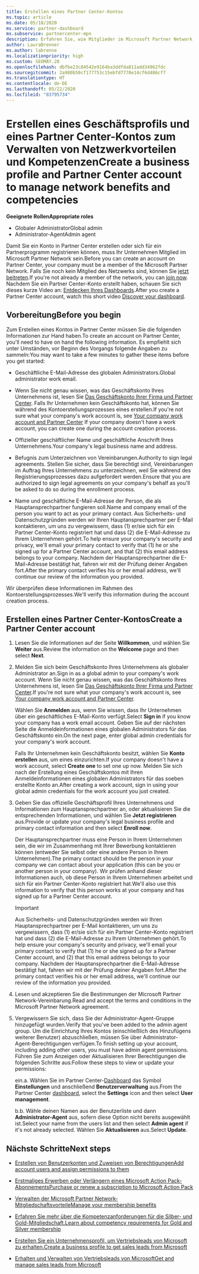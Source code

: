 ```yaml
---
title: Erstellen eines Partner Center-Kontos
ms.topic: article
ms.date: 05/18/2020
ms.service: partner-dashboard
ms.subservice: partnercenter-mpn
description: Erfahren Sie, wie Mitglieder im Microsoft Partner Network ein Geschäftsprofil und Partner Center-Konten erstellen können, um ihre Netzwerkvorteile und Kompetenzen zu verwalten.
author: LauraBrenner
ms.author: labrenne
ms.localizationpriority: high
ms.custom: SEOMAY.20
ms.openlocfilehash: dbfbe23c84542e9164ba3ddfda811add34962fdc
ms.sourcegitcommit: 2a980b50cf177753c15ebfd7770e14cf6d486cf7
ms.translationtype: HT
ms.contentlocale: de-DE
ms.lasthandoff: 05/22/2020
ms.locfileid: "83795734"
---
```

# <a name="create-a-business-profile-and-partner-center-account-to-manage-network-benefits-and-competencies"></a><span data-ttu-id="349ea-103">Erstellen eines Geschäftsprofils und eines Partner Center-Kontos zum Verwalten von Netzwerkvorteilen und Kompetenzen</span><span class="sxs-lookup"><span data-stu-id="349ea-103">Create a business profile and Partner Center account to manage network benefits and competencies</span></span>

<span data-ttu-id="349ea-104">**Geeignete Rollen**</span><span class="sxs-lookup"><span data-stu-id="349ea-104">**Appropriate roles**</span></span>

- <span data-ttu-id="349ea-105">Globaler Administrator</span><span class="sxs-lookup"><span data-stu-id="349ea-105">Global admin</span></span>
- <span data-ttu-id="349ea-106">Administrator-Agent</span><span class="sxs-lookup"><span data-stu-id="349ea-106">Admin agent</span></span>

<span data-ttu-id="349ea-107">Damit Sie ein Konto in Partner Center erstellen oder sich für ein Partnerprogramm registrieren können, muss Ihr Unternehmen Mitglied im Microsoft Partner Network sein.</span><span class="sxs-lookup"><span data-stu-id="349ea-107">Before you can create an account on Partner Center, your company must be a member of the Microsoft Partner Network.</span></span> <span data-ttu-id="349ea-108">Falls Sie noch kein Mitglied des Netzwerks sind, können Sie [jetzt beitreten](https://partner.microsoft.com/commercial#).</span><span class="sxs-lookup"><span data-stu-id="349ea-108">If you're not already a member of the network, you can [join now](https://partner.microsoft.com/commercial#).</span></span> <span data-ttu-id="349ea-109">Nachdem Sie ein Partner Center-Konto erstellt haben, schauen Sie sich dieses kurze Video an: [Entdecken Ihres Dashboards](https://vimeo.com/290338211).</span><span class="sxs-lookup"><span data-stu-id="349ea-109">After you create a Partner Center account, watch this short video [Discover your dashboard](https://vimeo.com/290338211).</span></span>

## <a name="before-you-begin"></a><span data-ttu-id="349ea-110">Vorbereitung</span><span class="sxs-lookup"><span data-stu-id="349ea-110">Before you begin</span></span>

<span data-ttu-id="349ea-111">Zum Erstellen eines Kontos in Partner Center müssen Sie die folgenden Informationen zur Hand haben.</span><span class="sxs-lookup"><span data-stu-id="349ea-111">To create an account on Partner Center, you'll need to have on hand the following information.</span></span> <span data-ttu-id="349ea-112">Es empfiehlt sich unter Umständen, vor Beginn des Vorgangs folgende Angaben zu sammeln:</span><span class="sxs-lookup"><span data-stu-id="349ea-112">You may want to take a few minutes to gather these items before you get started:</span></span>

-   <span data-ttu-id="349ea-113">Geschäftliche E-Mail-Adresse des globalen Administrators.</span><span class="sxs-lookup"><span data-stu-id="349ea-113">Global administrator work email.</span></span>

-   <span data-ttu-id="349ea-114">Wenn Sie nicht genau wissen, was das Geschäftskonto Ihres Unternehmens ist, lesen Sie [Das Geschäftskonto Ihrer Firma und Partner Center](azure-active-directory-tenants-and-partner-center.md). Falls Ihr Unternehmen kein Geschäftskonto hat, können Sie während des Kontoerstellungsprozesses eines erstellen.</span><span class="sxs-lookup"><span data-stu-id="349ea-114">If you're not sure what your company's work account is, see [Your company work account and Partner Center](azure-active-directory-tenants-and-partner-center.md) If your company doesn't have a work account, you can create one during the account creation process.</span></span> 

-   <span data-ttu-id="349ea-115">Offizieller geschäftlicher Name und geschäftliche Anschrift Ihres Unternehmens.</span><span class="sxs-lookup"><span data-stu-id="349ea-115">Your company's legal business name and address.</span></span>  

-   <span data-ttu-id="349ea-116">Befugnis zum Unterzeichnen von Vereinbarungen.</span><span class="sxs-lookup"><span data-stu-id="349ea-116">Authority to sign legal agreements.</span></span> <span data-ttu-id="349ea-117">Stellen Sie sicher, dass Sie berechtigt sind, Vereinbarungen im Auftrag Ihres Unternehmens zu unterzeichnen, weil Sie während des Registrierungsprozesses dazu aufgefordert werden.</span><span class="sxs-lookup"><span data-stu-id="349ea-117">Ensure that you are authorized to sign legal agreements on your company's behalf as you'll be asked to do so during the enrollment process.</span></span>

-   <span data-ttu-id="349ea-118">Name und geschäftliche E-Mail-Adresse der Person, die als Hauptansprechpartner fungieren soll.</span><span class="sxs-lookup"><span data-stu-id="349ea-118">Name and company email of the person you want to act as your primary contact.</span></span> <span data-ttu-id="349ea-119">Aus Sicherheits- und Datenschutzgründen werden wir Ihren Hauptansprechpartner per E-Mail kontaktieren, um uns zu vergewissern, dass (1) er/sie sich für ein Partner Center-Konto registriert hat und dass (2) die E-Mail-Adresse zu Ihrem Unternehmen gehört.</span><span class="sxs-lookup"><span data-stu-id="349ea-119">To help ensure your company's security and privacy, we'll email your primary contact to verify that (1) he or she signed up for a Partner Center account, and that (2) this email address belongs to your company.</span></span> <span data-ttu-id="349ea-120">Nachdem der Hauptansprechpartner die E-Mail-Adresse bestätigt hat, fahren wir mit der Prüfung deiner Angaben fort.</span><span class="sxs-lookup"><span data-stu-id="349ea-120">After the primary contact verifies his or her email address, we'll continue our review of the information you provided.</span></span>

<span data-ttu-id="349ea-121">Wir überprüfen diese Informationen im Rahmen des Kontoerstellungsprozesses.</span><span class="sxs-lookup"><span data-stu-id="349ea-121">We'll verify this information during the account creation process.</span></span> 
 
## <a name="create-a-partner-center-account"></a><span data-ttu-id="349ea-122">Erstellen eines Partner Center-Kontos</span><span class="sxs-lookup"><span data-stu-id="349ea-122">Create a Partner Center account</span></span>

1.  <span data-ttu-id="349ea-123">Lesen Sie die Informationen auf der Seite **Willkommen**, und wählen Sie **Weiter** aus.</span><span class="sxs-lookup"><span data-stu-id="349ea-123">Review the information on the **Welcome** page and then select **Next**.</span></span>

2.  <span data-ttu-id="349ea-124">Melden Sie sich beim Geschäftskonto Ihres Unternehmens als globaler Administrator an.</span><span class="sxs-lookup"><span data-stu-id="349ea-124">Sign in as a global admin to your company's work account.</span></span> <span data-ttu-id="349ea-125">Wenn Sie nicht genau wissen, was das Geschäftskonto Ihres Unternehmens ist, lesen Sie [Das Geschäftskonto Ihrer Firma und Partner Center](azure-active-directory-tenants-and-partner-center.md).</span><span class="sxs-lookup"><span data-stu-id="349ea-125">If you're not sure what your company's work account   is, see [Your company work account and Partner Center](azure-active-directory-tenants-and-partner-center.md).</span></span>

    <span data-ttu-id="349ea-126">Wählen Sie **Anmelden** aus, wenn Sie wissen, dass Ihr Unternehmen über ein geschäftliches E-Mail-Konto verfügt.</span><span class="sxs-lookup"><span data-stu-id="349ea-126">Select **Sign in** if you know your company has a work email account.</span></span> <span data-ttu-id="349ea-127">Geben Sie auf der nächsten Seite die Anmeldeinformationen eines globalen Administrators für das Geschäftskonto ein.</span><span class="sxs-lookup"><span data-stu-id="349ea-127">On the next page, enter global admin credentials for your company's work account.</span></span> 

    <span data-ttu-id="349ea-128">Falls Ihr Unternehmen kein Geschäftskonto besitzt, wählen Sie **Konto erstellen** aus, um eines einzurichten.</span><span class="sxs-lookup"><span data-stu-id="349ea-128">If your company doesn't have a work account, select **Create one** to set one up now.</span></span> <span data-ttu-id="349ea-129">Melden Sie sich nach der Erstellung eines Geschäftskontos mit Ihren Anmeldeinformationen eines globalen Administrators für das soeben erstellte Konto an.</span><span class="sxs-lookup"><span data-stu-id="349ea-129">After creating a work account, sign in using your global admin credentials for the work account you just created.</span></span>

3.  <span data-ttu-id="349ea-130">Geben Sie das offizielle Geschäftsprofil Ihres Unternehmens und Informationen zum Hauptansprechpartner an, oder aktualisieren Sie die entsprechenden Informationen, und wählen Sie **Jetzt registrieren** aus.</span><span class="sxs-lookup"><span data-stu-id="349ea-130">Provide or update your company's legal business profile and primary contact information and then select **Enroll now**.</span></span> 

    <span data-ttu-id="349ea-131">Der Hauptansprechpartner muss eine Person in Ihrem Unternehmen sein, die wir im Zusammenhang mit Ihrer Bewerbung kontaktieren können (entweder Sie selbst oder eine andere Person in Ihrem Unternehmen).</span><span class="sxs-lookup"><span data-stu-id="349ea-131">The primary contact should be the person in your company we can contact about your application (this can be you or another person in your company).</span></span> <span data-ttu-id="349ea-132">Wir prüfen anhand dieser Informationen auch, ob diese Person in Ihrem Unternehmen arbeitet und sich für ein Partner Center-Konto registriert hat.</span><span class="sxs-lookup"><span data-stu-id="349ea-132">We'll also use this information to verify that this person works at your company and has signed up for a Partner Center account.</span></span>

    > [!IMPORTANT]  
    > <span data-ttu-id="349ea-133">Aus Sicherheits- und Datenschutzgründen werden wir Ihren Hauptansprechpartner per E-Mail kontaktieren, um uns zu vergewissern, dass (1) er/sie sich für ein Partner Center-Konto registriert hat und dass (2) die E-Mail-Adresse zu Ihrem Unternehmen gehört.</span><span class="sxs-lookup"><span data-stu-id="349ea-133">To help ensure your company's security and privacy, we'll email your primary contact to verify that (1) he or she signed up for a Partner Center account, and (2) that this email address belongs to your company.</span></span> <span data-ttu-id="349ea-134">Nachdem der Hauptansprechpartner die E-Mail-Adresse bestätigt hat, fahren wir mit der Prüfung deiner Angaben fort.</span><span class="sxs-lookup"><span data-stu-id="349ea-134">After the primary contact verifies his or her email address, we'll continue our review of the information you provided.</span></span>

4.  <span data-ttu-id="349ea-135">Lesen und akzeptieren Sie die Bestimmungen der Microsoft Partner Network-Vereinbarung.</span><span class="sxs-lookup"><span data-stu-id="349ea-135">Read and accept the terms and conditions in the Microsoft Partner Network agreement.</span></span> 

5.  <span data-ttu-id="349ea-136">Vergewissern Sie sich, dass Sie der Administrator-Agent-Gruppe hinzugefügt wurden.</span><span class="sxs-lookup"><span data-stu-id="349ea-136">Verify that you've been added to the admin agent group.</span></span> <span data-ttu-id="349ea-137">Um die Einrichtung Ihres Kontos (einschließlich des Hinzufügens weiterer Benutzer) abzuschließen, müssen Sie über Administrator-Agent-Berechtigungen verfügen.</span><span class="sxs-lookup"><span data-stu-id="349ea-137">To finish setting up your account, including adding other users, you must have admin agent permissions.</span></span> <span data-ttu-id="349ea-138">Führen Sie zum Anzeigen oder Aktualisieren Ihrer Berechtigungen die folgenden Schritte aus:</span><span class="sxs-lookup"><span data-stu-id="349ea-138">Follow these steps to view or update your permissions:</span></span>

    <span data-ttu-id="349ea-139">ein.</span><span class="sxs-lookup"><span data-stu-id="349ea-139">a.</span></span> <span data-ttu-id="349ea-140">Wählen Sie im Partner Center-[Dashboard](https://partner.microsoft.com/dashboard/home**) das Symbol **Einstellungen** und anschließend **Benutzerverwaltung** aus.</span><span class="sxs-lookup"><span data-stu-id="349ea-140">From the Partner Center [dashboard](https://partner.microsoft.com/dashboard/home**), select the **Settings** icon and then select **User management**.</span></span>  

    <span data-ttu-id="349ea-141">b.</span><span class="sxs-lookup"><span data-stu-id="349ea-141">b.</span></span> <span data-ttu-id="349ea-142">Wähle deinen Namen aus der Benutzerliste und dann **Administrator-Agent** aus, sofern diese Option nicht bereits ausgewählt ist.</span><span class="sxs-lookup"><span data-stu-id="349ea-142">Select your name from the users list and then select **Admin agent** if it's not already selected.</span></span> <span data-ttu-id="349ea-143">Wählen Sie **Aktualisieren** aus.</span><span class="sxs-lookup"><span data-stu-id="349ea-143">Select **Update**.</span></span>  

## <a name="next-steps"></a><span data-ttu-id="349ea-144">Nächste Schritte</span><span class="sxs-lookup"><span data-stu-id="349ea-144">Next steps</span></span>

-   [<span data-ttu-id="349ea-145">Erstellen von Benutzerkonten und Zuweisen von Berechtigungen</span><span class="sxs-lookup"><span data-stu-id="349ea-145">Add account users and assign permissions to them</span></span>](create-user-accounts-and-set-permissions.md)

-   [<span data-ttu-id="349ea-146">Erstmaliges Erwerben oder Verlängern eines Microsoft Action Pack-Abonnements</span><span class="sxs-lookup"><span data-stu-id="349ea-146">Purchase or renew a subscription to Microsoft Action Pack</span></span>](mpn-get-action-pack.md)

-   [<span data-ttu-id="349ea-147">Verwalten der Microsoft Partner Network-Mitgliedschaftsvorteile</span><span class="sxs-lookup"><span data-stu-id="349ea-147">Manage your membership benefits</span></span>](manage-your-partner-network-benefits.md)

-   [<span data-ttu-id="349ea-148">Erfahren Sie mehr über die Kompetenzanforderungen für die Silber- und Gold-Mitgliedschaft.</span><span class="sxs-lookup"><span data-stu-id="349ea-148">Learn about competency requirements for Gold and Silver membership</span></span>](https://partner.microsoft.com/membership/competencies)

-   [<span data-ttu-id="349ea-149">Erstellen Sie ein Unternehmensprofil, um Vertriebsleads von Microsoft zu erhalten.</span><span class="sxs-lookup"><span data-stu-id="349ea-149">Create a business profile to get sales leads from Microsoft</span></span>](create-a-marketing-profile.md)

-   [<span data-ttu-id="349ea-150">Erhalten und Verwalten von Vertriebsleads von Microsoft</span><span class="sxs-lookup"><span data-stu-id="349ea-150">Get and manage sales leads from Microsoft</span></span>](responding-to-referrals.md)